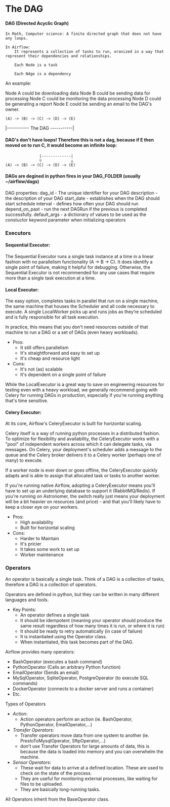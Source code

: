 # The DAG

#### DAG (Directed Acyclic Graph)

```
In Math, Computer science: A finite directed graph that does not have any loops.

In Airflow:
	It represents a collection of tasks to run, oranized in a way that represent their dependencies and relationships.

	Each Node is a task

	Each Ndge is a dependency
```



An example:

Node A could be downloading data
Node B could be sending data for processing
Node C could be monitoring the data processing
Node D could be generating a report
Node E could be sending an email to the DAG's owner.

```
(A) -> (B) -> (C) -> (D) -> (E)
```

   |----------- The DAG -----------|

#### DAG's don't have loops! Therefore this is not a dag, because if E then moved on to run C, it would become an infinite loop:

```text
               |-------------|
               ▽             △
(A) -> (B) -> (C) -> (D) -> (E)
```



#### DAGs are degined in python fires in your DAG_FOLDER (usually ~/airflow/dags)

DAG properties:
dag_id - The unique identifier for your DAG
description - the description of your DAG
start_date - establishes when the DAG should start
schedule interval - defines how often your DAG should run
depend_on_past - run the next DAGRun if the previous is completed successfully.
default_args - a dictionary of values to be used as the constuctor keyword parameter when initializing operators


### Executors

#### Sequential Executor:

The Sequential Executor runs a single task instance at a time in a linear fashion with no parallelism functionality (A → B → C). It does identify a single point of failure, making it helpful for debugging. Otherwise, the Sequential Executor is not recommended for any use cases that require more than a single task execution at a time.


#### Local Executor: 

The easy option, completes tasks in parallel that run on a single machine, the same machine that houses the Scheduler and all code necessary to execute. A single LocalWorker picks up and runs jobs as they’re scheduled and is fully responsible for all task execution.

In practice, this means that you don't need resources outside of that machine to run a DAG or a set of DAGs (even heavy workloads).

- Pros:
    - It still offers parallelism 
    - It's straightforward and easy to set up
    - It's cheap and resource light
- Cons:
    - It's not (as) scalable
    - It's dependent on a single point of failure

While the LocalExecutor is a great way to save on engineering resources for testing even with a heavy workload, we generally recommend going with Celery for running DAGs in production, especially if you're running anything that's time sensitive.

#### Celery Executor:

At its core, Airflow's CeleryExecutor is built for horizontal scaling.

Celery itself is a way of running python processes in a distributed fashion. To optimize for flexibility and availability, the CeleryExecutor works with a "pool" of independent workers across which it can delegate tasks, via messages. On Celery, your deployment's scheduler adds a message to the queue and the Celery broker delivers it to a Celery worker (perhaps one of many) to execute.

If a worker node is ever down or goes offline, the CeleryExecutor quickly adapts and is able to assign that allocated task or tasks to another worker.

If you're running native Airflow, adopting a CeleryExecutor means you'll have to set up an underlying database to support it (RabbitMQ/Redis). If you're running on Astronomer, the switch really just means your deployment will be a bit heavier on resources (and price) - and that you'll likely have to keep a closer eye on your workers.

- Pros:
    - High availability
    - Built for horizontal scaling
- Cons:
    - Harder to Maintain
    - It's pricier
    - It takes some work to set up
    - Worker maintenance

### Operators

An operator is basically a single task. Think of a DAG is a collection of tasks, therefore a DAG is a collection of operators.

Operators are defined in python, but they can be written in many different languages and tools.

- Key Points:
    - An operator defines a single task
    - It should be idempotent (meaning your operator should produce the same result regardless of how many times it is run, or where it is run)
    - It should be ready to retry automatically (in case of failure)
    - It is instantiated using the Operator class.
    - When instantiated, this task becomes part of the DAG.


Airflow provides many operators:
- BashOperator (executes a bash command)
- PythonOperator (Calls an arbitrary Python function)
- EmailOperator (Sends an email)
- MySqlOperator, SqliteOperator, PostgreOperator (to execute SQL commands)
- DockerOperator (connects to a docker server and runs a container)
- Etc.

Types of Operators
- *Action*: 
    - Action operators perform an action (ie. BashOperator, PythonOperator, EmailOperator,...)
- *Transfer Operators*:
    - Transfer operators move data from one system to another (ie. PrestoToMysqlOperator, SftpOperator,...)
    - don't use Transfer Operators for large amounts of data, this is because the data is loaded into memory and you can overwhelm the machine.
- *Sensor Operators*: 
    - These wait for data to arrive at a defined location. These are used to check on the state of the process.
    - They are useful for monitoring external processes, like waiting for files to be uploaded.
    - They are basically long-running tasks.
    
All Operators inherit from the BaseOperator class. 




